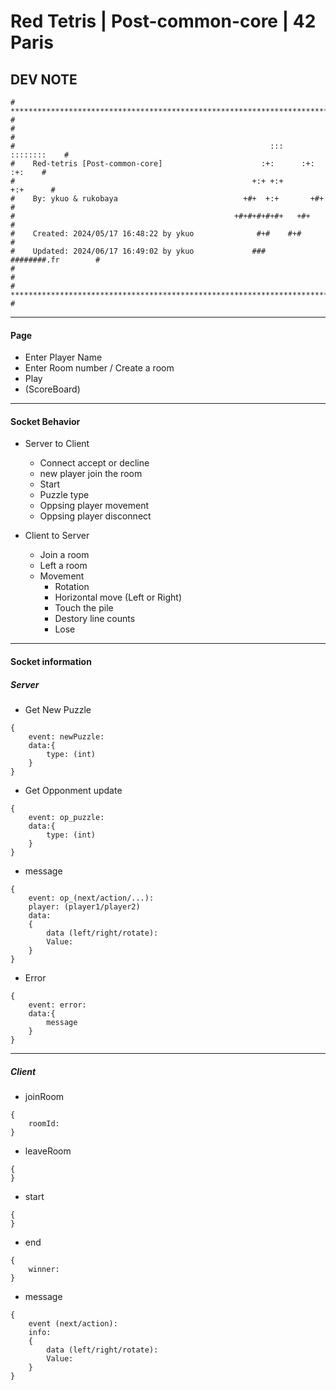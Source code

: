 # Red Tetris | Post-common-core | 42 Paris
## DEV NOTE
```
# **************************************************************************** #
#                                                                              #
#                                                         :::      ::::::::    #
#    Red-tetris [Post-common-core]                      :+:      :+:    :+:    #
#                                                     +:+ +:+         +:+      #
#    By: ykuo & rukobaya                            +#+  +:+       +#+         #
#                                                 +#+#+#+#+#+   +#+            #
#    Created: 2024/05/17 16:48:22 by ykuo              #+#    #+#              #
#    Updated: 2024/06/17 16:49:02 by ykuo             ###   ########.fr        #
#                                                                              #
# **************************************************************************** #
```

---

#### Page
- Enter Player Name
- Enter Room number / Create a room
- Play
- (ScoreBoard)

---

#### Socket Behavior
- Server to Client
	- Connect accept or decline
	- new player join the room
	- Start
	- Puzzle type
	- Oppsing player movement
	- Oppsing player disconnect

- Client to Server
	- Join a room
	- Left a room
	- Movement
		- Rotation
		- Horizontal move (Left or Right)
		- Touch the pile
		- Destory line counts
		- Lose

---

#### Socket information

##### Server
- Get New Puzzle
```
{
	event: newPuzzle:
	data:{
		type: (int)
	}
}
```

- Get Opponment update
```
{
	event: op_puzzle:
	data:{
		type: (int)
	}
}
```
- message
```
{
	event: op_(next/action/...):
	player: (player1/player2)
	data:
	{
		data (left/right/rotate):
		Value:
	}
}
```


- Error
```
{
	event: error:
	data:{
		message
	}
}
```
---

##### Client

- joinRoom
```
{
	roomId:
}
```
- leaveRoom
```
{
}
```
- start
```
{
}
```
- end
```
{
	winner:
}
```
- message
```
{
	event (next/action):
	info:
	{
		data (left/right/rotate):
		Value:
	}
}
```

